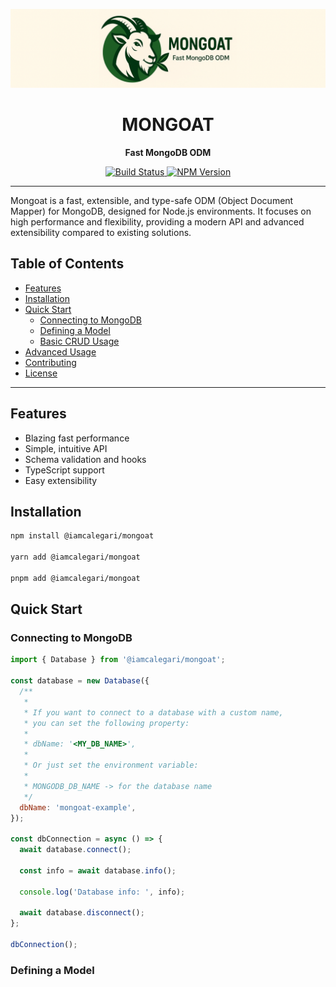 <p align="center">
  <img src="https://github.com/iamcalegari/mongoat/blob/main/graphics/mongoat-cover-4_1.png" alt="Mongoat Logo" width="600"/>
</p>

<h1 align="center">MONGOAT</h1>
<p align="center"><b>Fast MongoDB ODM</b></p>

<p align="center">
  <a href="https://github.com/iamcalegari/mongoat/actions/workflows/ci.yml">
    <img src="https://github.com/iamcalegari/mongoat/actions/workflows/ci.yml/badge.svg" alt="Build Status"/>
  </a>
  <a href="https://www.npmjs.com/package/iamcalegari/mongoat">
    <img src="https://img.shields.io/npm/v/mongoat.svg" alt="NPM Version"/>
  </a>
</p>

---

Mongoat is a fast, extensible, and type-safe ODM (Object Document Mapper) for MongoDB, designed for Node.js environments. It focuses on high performance and flexibility, providing a modern API and advanced extensibility compared to existing solutions.

## Table of Contents

- [Features](#features)
- [Installation](#installation)
- [Quick Start](#quick-start)
  - [Connecting to MongoDB](#connecting-to-mongodb)
  - [Defining a Model](#defining-a-model)
  - [Basic CRUD Usage](#basic-crud-usage)
- [Advanced Usage](#advanced-usage)
- [Contributing](#contributing)
- [License](#license)

---

## Features

- Blazing fast performance
- Simple, intuitive API
- Schema validation and hooks
- TypeScript support
- Easy extensibility

## Installation

```bash
npm install @iamcalegari/mongoat

yarn add @iamcalegari/mongoat

pnpm add @iamcalegari/mongoat
```

## Quick Start

### Connecting to MongoDB

```js
import { Database } from '@iamcalegari/mongoat';

const database = new Database({
  /**
   *
   * If you want to connect to a database with a custom name,
   * you can set the following property:
   *
   * dbName: '<MY_DB_NAME>',
   *
   * Or just set the environment variable:
   *
   * MONGODB_DB_NAME -> for the database name
   */
  dbName: 'mongoat-example',
});

const dbConnection = async () => {
  await database.connect();

  const info = await database.info();

  console.log('Database info: ', info);

  await database.disconnect();
};

dbConnection();
```

### Defining a Model
